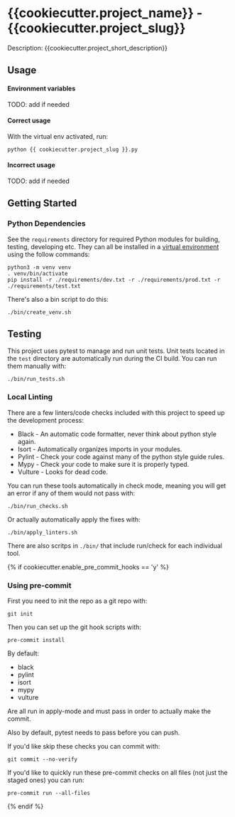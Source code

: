 # {{cookiecutter.project_name}} - {{cookiecutter.project_slug}} 

Description: {{cookiecutter.project_short_description}}


## Usage


####  Environment variables

TODO: add if needed

#### Correct usage

With the virtual env activated, run: 

```
python {{ cookiecutter.project_slug }}.py
```

#### Incorrect usage

TODO: add if needed

## Getting Started


### Python Dependencies

See the `requirements` directory for required Python modules for building, testing, developing etc.
They can all be installed in a [virtual environment](https://docs.python.org/3/library/venv.html) 
using the follow commands:

```
python3 -m venv venv
. venv/bin/activate
pip install -r ./requirements/dev.txt -r ./requirements/prod.txt -r ./requirements/test.txt
```

There's also a bin script to do this:

```
./bin/create_venv.sh
```

## Testing

This project uses pytest to manage and run unit tests. Unit tests located in the `test` directory 
are automatically run during the CI build. You can run them manually with:

```
./bin/run_tests.sh
```


### Local Linting

There are a few linters/code checks included with this project to speed up the development process:

* Black - An automatic code formatter, never think about python style again.
* Isort - Automatically organizes imports in your modules.
* Pylint - Check your code against many of the python style guide rules.
* Mypy - Check your code to make sure it is properly typed.
* Vulture - Looks for dead code.

You can run these tools automatically in check mode, meaning you will get an error if any of them
would not pass with:

```
./bin/run_checks.sh
```

Or actually automatically apply the fixes with:

```
./bin/apply_linters.sh
```

There are also scritps in `./bin/` that include run/check for each individual tool.

{% if cookiecutter.enable_pre_commit_hooks == 'y' %}
### Using pre-commit

First you need to init the repo as a git repo with:

```
git init
```

Then you can set up the git hook scripts with:

```
pre-commit install
```

By default:

* black
* pylint
* isort
* mypy
* vulture

Are all run in apply-mode and must pass in order to actually make the commit.

Also by default, pytest needs to pass before you can push.

If you'd like skip these checks you can commit with:

```
git commit --no-verify
```

If you'd like to quickly run these pre-commit checks on all files (not just the staged ones) you
can run:

```
pre-commit run --all-files
```
{% endif %}

